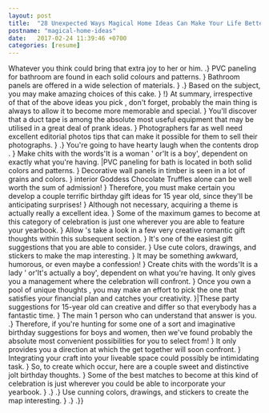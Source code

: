 ```yaml
---
layout: post
title:  "28 Unexpected Ways Magical Home Ideas Can Make Your Life Better"
postname: "magical-home-ideas"
date:   2017-02-24 11:39:46 +0700
categories: [resume]
---
```

Whatever you think could bring that extra joy to her or him. .} PVC paneling for bathroom are found in each solid colours and patterns. } Bathroom panels are offered in a wide selection of materials. } .} Based on the subject, you may make amazing choices of this cake. } !} At summary, irrespective of that of the above ideas you pick , don't forget, probably the main thing is always to allow it to become more memorable and special. } You'll discover that a duct tape is among the absolute most useful equipment that may be utilised in a great deal of prank ideas. } Photographers far as well need excellent editorial photos tips that can make it possible for them to sell their photographs. } .} You're going to have hearty laugh when the contents drop . } Make chits with the words'It is a woman ' or'It is a boy', dependent on exactly what you're having. |PVC paneling for bath is located in both solid colors and patterns. } Decorative wall panels in timber is seen in a lot of grains and colors. } interior Goddess Chocolate Truffles alone can be well worth the sum of admission! } Therefore, you must make certain you develop a couple terrific birthday gift ideas for 15 year old, since they'll be anticipating surprises! } Although not necessary, acquiring a theme is actually really a excellent idea. } Some of the maximum games to become at this category of celebration is just one wherever you are able to feature your yearbook. } Allow 's take a look in a few very creative romantic gift thoughts within this subsequent section. } It's one of the easiest gift suggestions that you are able to consider. } Use cute colors, drawings, and stickers to make the map interesting. } It may be something awkward, humorous, or even maybe a confession! } Create chits with the words'It is a lady ' or'It's actually a boy', dependent on what you're having. It only gives you a management where the celebration will confront. } Once you own a pool of unique thoughts , you may make an effort to pick the one that satisfies your financial plan and catches your creativity. }|These party suggestions for 15-year old can creative and differ so that everybody has a fantastic time. } The main 1 person who can understand that answer is you. .} Therefore, if you're hunting for some one of a sort and imaginative birthday suggestions for boys and women, then we've found probably the absolute most convenient possibilities for you to select from! } It only provides you a direction at which the get together will soon confront. } Integrating your craft into your liveable space could possibly be intimidating task. } So, to create which occur, here are a couple sweet and distinctive jolt birthday thoughts. } Some of the best matches to become at this kind of celebration is just wherever you could be able to incorporate your yearbook. } .} .} Use cunning colors, drawings, and stickers to create the map interesting. } .} .}}
